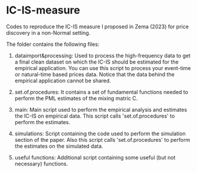 # IC-IS-measure
Codes to reproduce the IC-IS measure I proposed in Zema (2023) for price discovery in a non-Normal setting.

The folder contains the following files:

1) dataimport&processing: Used to process the high-frequency data to get a final clean dataset on which the IC-IS should be estimated for the empirical application. You can use this script to process your event-time or natural-time based prices data. Notice that the data behind the empirical application cannot be shared.

2) set.of.procedures: It contains a set of fundamental functions needed to perform the PML estimates of the mixing matric C.

3) main: Main script used to perform the empirical analysis and estimates the IC-IS on empirical data. This script calls 'set.of.procedures' to perform the estimates.

4) simulations: Script containing the code used to perform the simulation section of the paper. Also this script calls 'set.of.procedures' to perform the estimates on the simulated data.

5) useful functions: Additional script containing some useful (but not necessary) functions. 
